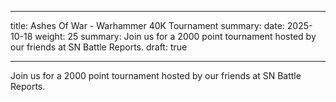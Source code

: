 
---
title: Ashes Of War - Warhammer 40K Tournament
summary: 
date: 2025-10-18
weight: 25
summary: Join us for a 2000 point tournament hosted by our friends at SN Battle Reports.
draft: true

---
Join us for a 2000 point tournament hosted by our friends at SN Battle Reports.